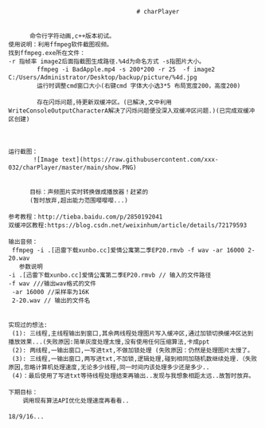                                         # charPlayer
                                        
                                        
          命令行字符动画,c++版本初试。
    使用说明：利用ffmpeg软件截图视频。
    找到ffmpeg.exe所在文件：
    -r 指帧率 image2后面指截图生成路径.%4d为命名方式 -s指图片大小。
            ffmpeg -i BadApple.mp4 -s 200*200 -r 25  -f image2 C:/Users/Administrator/Desktop/backup/picture/%4d.jpg
            运行时调整cmd窗口大小(右键cmd 字体大小选3*5 布局宽度200，高度200)
            
            存在闪烁问题,待更新双缓冲区。(已解决,文中利用WriteConsoleOutputCharacterA解决了闪烁问题便没深入双缓冲区问题.)(已完成双缓冲区创建)
           
          
          
    运行截图：
           ![Image text](https://raw.githubusercontent.com/xxx-032/charPlayer/master/main/show.PNG)
          
          
          目标：声频图片实时转换做成播放器！赶紧的
          (暂时放弃,超出能力范围嘤嘤嘤...)
          
    参考教程：http://tieba.baidu.com/p/2850192041
    双缓冲区教程:https://blog.csdn.net/weixinhum/article/details/72179593
    
    输出音频：
     ffmpeg -i .[迅雷下载xunbo.cc]爱情公寓第二季EP20.rmvb -f wav -ar 16000 2-20.wav
       参数说明
    -i .[迅雷下载xunbo.cc]爱情公寓第二季EP20.rmvb // 输入的文件路径
    -f wav ///输出wav格式的文件
     -ar 16000 //采样率为16K
     2-20.wav // 输出的文件名
  
    
    实现过的想法:
     (1): 三线程,主线程输出到窗口,其余两线程处理图片写入缓冲区,通过加锁切换缓冲区达到播放效果...(失败原因:简单灰度处理太慢,没有使用任何压缩算法,卡成ppt
     (2): 两线程,一输出窗口,一写进txt,不做加锁处理 (失败原因：仍然是处理图片太慢了。
     (3): 三线程,一输出窗口,两写进txt,不加锁,逻辑处理,碰到相同加随机数继续处理.（失败原因,忽略计算机处理速度,无论多少线程,同一时间内该处理多少还是多少..
     (4)：最后使用了写进txt等待线程处理结束再输出..发现与我想象相距太远..故暂时放弃。
 
    下期目标：
        调用现有算法API优化处理速度再看看..
                                                                                                      18/9/16...
